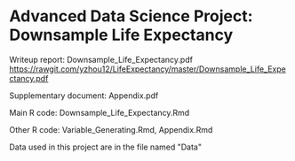# Advanced Data Science Project: Downsample Life Expectancy

Writeup report: Downsample_Life_Expectancy.pdf https://rawgit.com/yzhou12/LifeExpectancy/master/Downsample_Life_Expectancy.pdf

Supplementary document: Appendix.pdf

Main R code: Downsample_Life_Expectancy.Rmd

Other R code: Variable_Generating.Rmd, Appendix.Rmd

Data used in this project are in the file named "Data"

